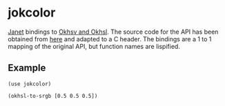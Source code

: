 # jokcolor

[Janet](https://janet-lang.org) bindings to [Okhsv and Okhsl](https://bottosson.github.io/posts/colorpicker).
The source code for the API has been obtained from [here](http://bottosson.github.io/misc/ok_color.h) and
adapted to a C header. The bindings are a 1 to 1 mapping of the original API, but function names are lispified.

## Example

```janet
(use jokcolor)

(okhsl-to-srgb [0.5 0.5 0.5])
```
